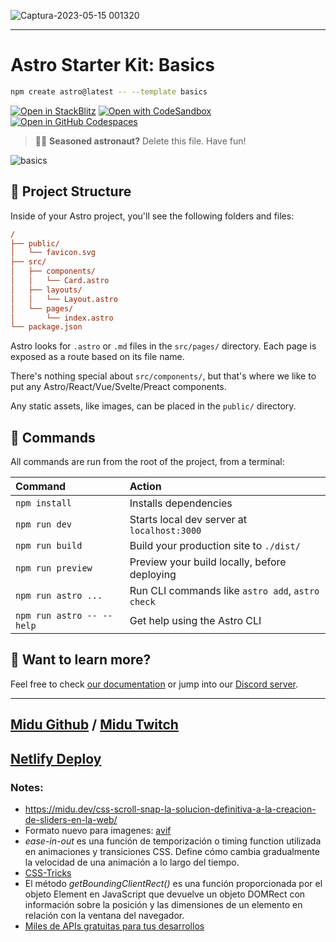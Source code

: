 ![Captura-2023-05-15 001320](https://github.com/midudev/landing-tesla/assets/1561955/7aa648fc-0824-4ad1-9a36-7b2e4d272b53)

---

# Astro Starter Kit: Basics

```sh
npm create astro@latest -- --template basics


```

[![Open in StackBlitz](https://developer.stackblitz.com/img/open_in_stackblitz.svg)](https://stackblitz.com/github/withastro/astro/tree/latest/examples/basics)
[![Open with CodeSandbox](https://assets.codesandbox.io/github/button-edit-lime.svg)](https://codesandbox.io/p/sandbox/github/withastro/astro/tree/latest/examples/basics)
[![Open in GitHub Codespaces](https://github.com/codespaces/badge.svg)](https://codespaces.new/withastro/astro?devcontainer_path=.devcontainer/basics/devcontainer.json)

> 🧑‍🚀 **Seasoned astronaut?** Delete this file. Have fun!

![basics](https://user-images.githubusercontent.com/4677417/186188965-73453154-fdec-4d6b-9c34-cb35c248ae5b.png)

## 🚀 Project Structure

Inside of your Astro project, you'll see the following folders and files:

```ini
/
├── public/
│   └── favicon.svg
├── src/
│   ├── components/
│   │   └── Card.astro
│   ├── layouts/
│   │   └── Layout.astro
│   └── pages/
│       └── index.astro
└── package.json

```

Astro looks for `.astro` or `.md` files in the `src/pages/` directory. Each page is exposed as a route based on its file name.

There's nothing special about `src/components/`, but that's where we like to put any Astro/React/Vue/Svelte/Preact components.

Any static assets, like images, can be placed in the `public/` directory.

## 🧞 Commands

All commands are run from the root of the project, from a terminal:

| Command                   | Action                                           |
| :------------------------ | :----------------------------------------------- |
| `npm install`             | Installs dependencies                            |
| `npm run dev`             | Starts local dev server at `localhost:3000`      |
| `npm run build`           | Build your production site to `./dist/`          |
| `npm run preview`         | Preview your build locally, before deploying     |
| `npm run astro ...`       | Run CLI commands like `astro add`, `astro check` |
| `npm run astro -- --help` | Get help using the Astro CLI                     |

## 👀 Want to learn more?

Feel free to check [our documentation](https://docs.astro.build) or jump into our [Discord server](https://astro.build/chat).

---

## [Midu Github](https://github.com/midudev/landing-tesla) / [Midu Twitch](https://www.twitch.tv/midudev)

## [Netlify Deploy](https://astro-landing-tesla.netlify.app/)

### Notes:

- https://midu.dev/css-scroll-snap-la-solucion-definitiva-a-la-creacion-de-sliders-en-la-web/
- Formato nuevo para imagenes: [avif](https://www.ionos.es/digitalguide/paginas-web/diseno-web/formato-avif/)
- *ease-in-out* es una función de temporización o timing function utilizada en animaciones y transiciones CSS. Define cómo cambia gradualmente la velocidad de una animación a lo largo del tiempo.
- [CSS-Tricks](https://css-tricks.com/ease-out-in-ease-in-out/)
- El método *getBoundingClientRect()* es una función proporcionada por el objeto Element en JavaScript que devuelve un objeto DOMRect con información sobre la posición y las dimensiones de un elemento en relación con la ventana del navegador.
- [Miles de APIs gratuitas para tus desarrollos](https://midu.link/api)
